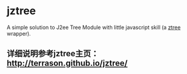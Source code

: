 jztree
======

A simple solution to J2ee Tree Module with little javascript skill (a [ztree](http://www.ztree.me) wrapper). 

详细说明参考jztree主页：<http://terrason.github.io/jztree/>
------------------------------------------------------------
